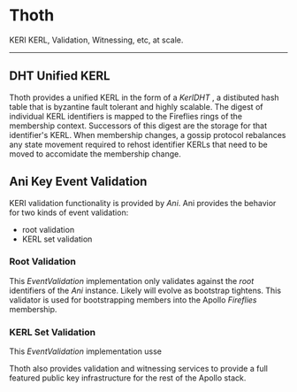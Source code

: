 # Thoth

KERI KERL, Validation, Witnessing, etc, at scale.

---

## DHT Unified KERL

Thoth provides a unified KERL in the form of a _KerlDHT_ , a distibuted hash table that is byzantine fault tolerant and highly scalable.  The digest of individual KERL identifiers is mapped to the Fireflies rings of the membership context.  Successors of this digest are the storage for that identifier's KERL.  When membership changes, a gossip protocol rebalances any state movement required to rehost identifier KERLs that need to be moved to accomidate the membership change.

## Ani Key Event Validation

KERI validation functionality is provided by *Ani*.  Ani provides the behavior for two kinds of event validation:

 * root validation
 * KERL set validation

### Root Validation
This *EventValidation* implementation only validates against the *root* identifiers of the *Ani* instance. Likely will evolve as bootstrap tightens. This validator is used for bootstrapping members into the Apollo *Fireflies* membership.

### KERL Set Validation
This *EventValidation* implementation usse 


  Thoth also provides validation and witnessing services to provide a full featured public key infrastructure for the rest of the Apollo stack.
